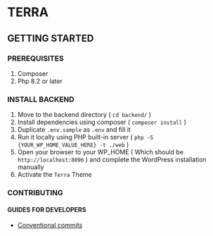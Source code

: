 # TERRA

## GETTING STARTED

### PREREQUISITES

1. Composer
2. Php 8.2 or later

### INSTALL BACKEND

1. Move to the backend directory ( `cd backend/` )
2. Install dependencies using composer ( `composer install` )
3. Duplicate `.env.sample` as `.env` and fill it
4. Run it locally using PHP built-in server ( `php -S {YOUR_WP_HOME_VALUE_HERE} -t ./web` )
5. Open your browser to your WP_HOME ( Which should be `http://localhost:8096` ) and complete the WordPress installation manually
6. Activate the `Terra` Theme

### CONTRIBUTING

#### GUIDES FOR DEVELOPERS

- [Conventional commits](./documentation/conventional-commits.md)